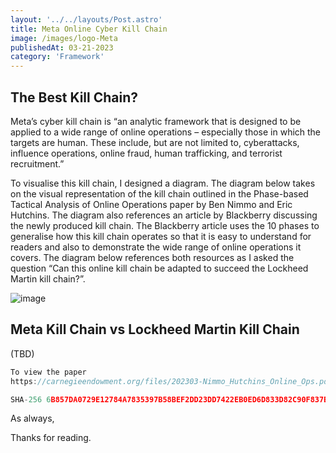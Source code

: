 ```yaml
---
layout: '../../layouts/Post.astro'
title: Meta Online Cyber Kill Chain
image: /images/logo-Meta
publishedAt: 03-21-2023
category: 'Framework'
---
```



## The Best Kill Chain?

Meta’s cyber kill chain is “an analytic framework that is designed to be applied to a wide range of online operations – especially those in which the targets are human. These include, but are not limited to, cyberattacks, influence operations, online fraud, human trafficking, and terrorist recruitment.”

To visualise this kill chain, I designed a diagram. The diagram below takes on the visual representation of the kill chain outlined in the Phase-based Tactical Analysis of Online Operations paper by Ben Nimmo and Eric Hutchins. The diagram also references an article by Blackberry discussing the newly produced kill chain. The Blackberry article uses the 10 phases to generalise how this kill chain operates so that it is easy to understand for readers and also to demonstrate the wide range of online operations it covers. The diagram below references both resources as I asked the question “Can this online kill chain be adapted to succeed the Lockheed Martin kill chain?”.

![image](https://imgur.com/e0zGN9m.png)

## Meta Kill Chain vs Lockheed Martin Kill Chain

(TBD)
 
```js
To view the paper
https://carnegieendowment.org/files/202303-Nimmo_Hutchins_Online_Ops.pdf

SHA-256 6B857DA0729E12784A7835397B58BEF2DD23DD7422EB0ED6D833D82C90F837BD
```

As always,

Thanks for reading. 
